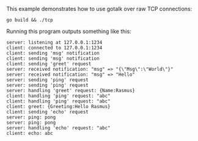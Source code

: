 This example demonstrates how to use gotalk over raw TCP connections:

    go build && ./tcp

Running this program outputs something like this:

    server: listening at 127.0.0.1:1234
    client: connected to 127.0.0.1:1234
    client: sending 'msg' notification
    client: sending 'msg' notification
    client: sending 'greet' request
    server: received notification: "msg" => "{\"Msg\":\"World\"}"
    server: received notification: "msg" => "Hello"
    server: sending 'ping' request
    server: sending 'ping' request
    server: handling 'greet' request: {Name:Rasmus}
    client: handling 'ping' request: "abc"
    client: handling 'ping' request: "abc"
    client: greet: {Greeting:Hello Rasmus}
    client: sending 'echo' request
    server: ping: pong
    server: ping: pong
    server: handling 'echo' request: "abc"
    client: echo: abc
